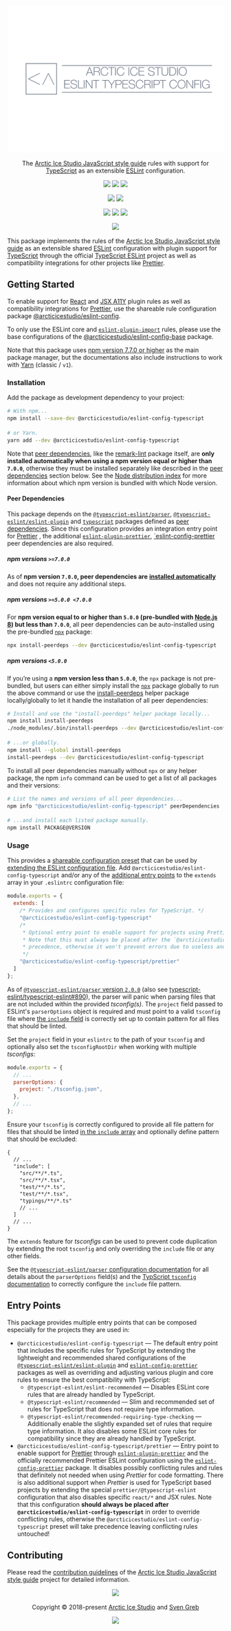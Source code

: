 <p align="center"><img src="https://raw.githubusercontent.com/arcticicestudio/styleguide-javascript/develop/assets/images/packages/@arcticicestudio/eslint-config-typescript/repository-hero.svg?sanitize=true"/></p>

<p align="center">The <a href="https://github.com/arcticicestudio/styleguide-javascript" target="_blank" rel="noreferrer">Arctic Ice Studio JavaScript style guide</a> rules with support for <a href="https://www.typescriptlang.org" target="_blank" rel="noreferrer">TypeScript</a> as an extensible <a href="https://eslint.org" target="_blank" rel="noreferrer">ESLint</a> configuration.</p>

<p align="center"><a href="https://github.com/arcticicestudio/styleguide-javascript/releases/latest" target="_blank" rel="noreferrer"><img src="https://img.shields.io/github/release/arcticicestudio/styleguide-javascript.svg?style=flat-square&label=Release&logo=github&logoColor=eceff4&colorA=4c566a&colorB=88c0d0"/></a> <a href="https://arcticicestudio.github.io/styleguide-javascript" target="_blank" rel="noreferrer"><img src="https://img.shields.io/github/release/arcticicestudio/styleguide-javascript.svg?style=flat-square&label=Docs&logo=read-the-docs&logoColor=eceff4&colorA=4c566a&colorB=88c0d0"/></a> <a href="https://github.com/arcticicestudio/styleguide-javascript/blob/develop/CHANGELOG.md" target="_blank" rel="noreferrer"><img src="https://img.shields.io/github/release/arcticicestudio/styleguide-javascript.svg?style=flat-square&label=Changelog&logo=github&logoColor=eceff4&colorA=4c566a&colorB=88c0d0"/></a></p>

<p align="center"><a href="https://www.npmjs.com/package/@arcticicestudio/eslint-config-typescript" target="_blank" rel="noreferrer"><img src="https://img.shields.io/npm/v/@arcticicestudio/eslint-config-typescript.svg?style=flat-square&label=npm&logoColor=eceff4&colorA=4c566a&colorB=88c0d0&logo=data:image/svg+xml;base64,PHN2ZyB4bWxucz0iaHR0cDovL3d3dy53My5vcmcvMjAwMC9zdmciIHdpZHRoPSIxNiIgaGVpZ2h0PSIxNiI+PHBhdGggZmlsbD0iI2Q4ZGVlOSIgZD0iTTEyIDE0SDRhMiAyIDAgMCAxLTItMlY0YTIgMiAwIDAgMSAyLTJoOGEyIDIgMCAwIDEgMiAydjhhMiAyIDAgMCAxLTIgMnpNNCAzLjMzMkEuNjcuNjcgMCAwIDAgMy4zMzIgNHY4YzAgLjM2Ny4zLjY2OC42NjguNjY4aDhhLjY3LjY3IDAgMCAwIC42NjgtLjY2OFY0QS42Ny42NyAwIDAgMCAxMiAzLjMzMnptMCAwIi8+PHBhdGggZmlsbD0iI2Q4ZGVlOSIgZD0iTTggNmgyLjY2OHY2LjY2OEg4em0wIDAiLz48L3N2Zz4K"/></a> <a href="https://www.npmjs.com/package/@arcticicestudio/eslint-config-typescript" target="_blank" rel="noreferrer"><img src="https://img.shields.io/npm/dt/@arcticicestudio/eslint-config-typescript.svg?style=flat-square&label=Downloads&logoColor=eceff4&colorA=4c566a&colorB=88c0d0&logo=data:image/svg+xml;base64,PHN2ZyB4bWxucz0iaHR0cDovL3d3dy53My5vcmcvMjAwMC9zdmciIHdpZHRoPSIxNiIgaGVpZ2h0PSIxNiI+PHBhdGggZmlsbD0iI2Q4ZGVlOSIgZD0iTTEyIDE0SDRhMiAyIDAgMCAxLTItMlY0YTIgMiAwIDAgMSAyLTJoOGEyIDIgMCAwIDEgMiAydjhhMiAyIDAgMCAxLTIgMnpNNCAzLjMzMkEuNjcuNjcgMCAwIDAgMy4zMzIgNHY4YzAgLjM2Ny4zLjY2OC42NjguNjY4aDhhLjY3LjY3IDAgMCAwIC42NjgtLjY2OFY0QS42Ny42NyAwIDAgMCAxMiAzLjMzMnptMCAwIi8+PHBhdGggZmlsbD0iI2Q4ZGVlOSIgZD0iTTggNmgyLjY2OHY2LjY2OEg4em0wIDAiLz48L3N2Zz4K"/></a></p>

<p align="center"><a href="https://github.com/arcticicestudio/styleguide-javascript/releases/latest" target="_blank" rel="noreferrer"><img src="https://img.shields.io/github/release/arcticicestudio/styleguide-javascript.svg?style=flat-square&label=JavaScript%20Style%20Guide&logoColor=eceff4&colorA=4c566a&colorB=88c0d0&logo=javascript"/></a> <a href="https://github.com/arcticicestudio/styleguide-markdown/releases/latest" target="_blank" rel="noreferrer"><img src="https://img.shields.io/github/release/arcticicestudio/styleguide-markdown.svg?style=flat-square&label=Markdown%20Style%20Guide&logoColor=eceff4&colorA=4c566a&colorB=88c0d0&logo=markdown"/></a> <a href="https://github.com/arcticicestudio/styleguide-git/releases/latest" target="_blank" rel="noreferrer"><img src="https://img.shields.io/github/release/arcticicestudio/styleguide-git.svg?style=flat-square&label=Git%20Style%20Guide&logoColor=eceff4&colorA=4c566a&colorB=88c0d0&logo=git"/></a></p>

<p align="center"><a href="https://github.com/arcticicestudio/styleguide-javascript/actions" target="_blank" rel="noreferrer"><img src="https://img.shields.io/github/workflow/status/arcticicestudio/styleguide-javascript/ci?style=flat-square&label=CI&logoColor=eceff4&colorA=4c566a&logo=github-actions"/></a></p>

This package implements the rules of the [Arctic Ice Studio JavaScript style guide][gh-stg-repo] as an extensible shared [ESLint][] configuration with plugin support for [TypeScript][typescript] through the official [TypeScript ESLint][gh-esl-ts] project as well as compatibility integrations for other projects like [Prettier][].

## Getting Started

To enable support for [React][gh-esl-p-react] and [JSX A11Y][gh-esl-p-jsx-a11y] plugin rules as well as compatibility integrations for [Prettier][], use the shareable rule configuration package [@arcticicestudio/eslint-config][gh-t-pkg-esl].

To only use the ESLint core and [`eslint-plugin-import`][gh-esl-p-import] rules, please use the base configurations of the [@arcticicestudio/eslint-config-base][gh-t-pkg-esl-base] package.

Note that this package uses [npm version 7.7.0 or higher][gh-blog-npm_v7] as the main package manager, but the documentations also include instructions to work with [Yarn][yarn-classic] (classic / `v1`).

### Installation

Add the package as development dependency to your project:

```sh
# With npm...
npm install --save-dev @arcticicestudio/eslint-config-typescript

# or Yarn.
yarn add --dev @arcticicestudio/eslint-config-typescript
```

Note that [peer dependencies][node-blog-peer_deps], like the [remark-lint][gh-remarkjs/remark-lint] package itself, are **only installed automatically when using a npm version equal or higher than `7.0.0`**, otherwise they must be installed separately like described in the [peer dependencies](#peer-dependencies) section below.
See the [Node distribution index][node-dist-index] for more information about which npm version is bundled with which Node version.

#### Peer Dependencies

This package depends on the [`@typescript-eslint/parser`][gh-esl-parser-ts], [`@typescript-eslint/eslint-plugin`][gh-esl-p-ts] and [`typescript`][gh-ts] packages defined as [peer dependencies][node-blog-peer_deps].
Since this configuration provides an integration entry point for [Prettier][] , the additional [`eslint-plugin-prettier`][gh-esl-p-prettier], [`eslint-config-prettier][gh-esl-c-prettier] peer dependencies are also required.

##### npm versions `>=7.0.0`

As of **npm version `7.0.0`, peer dependencies are** [**installed automatically**][gh-npm/rfcs-blob-install_peer_deps] and does not require any additional steps.

##### npm versions `>=5.0.0 <7.0.0`

For **npm version equal to or higher than `5.0.0` (pre-bundled with [Node.js 8][node-dist-v8-latest]) but less than `7.0.0`**, all peer dependencies can be auto-installed using the pre-bundled [`npx`][npm-npx] package:

```sh
npx install-peerdeps --dev @arcticicestudio/eslint-config-typescript
```

##### npm versions `<5.0.0`

If you’re using a **npm version less than `5.0.0`**, the `npx` package is not pre-bundled, but users can either simply install the [`npx`][npm-npx] package globally to run the above command or use the [install-peerdeps][npm-install-peerdeps] helper package locally/globally to let it handle the installation of all peer dependencies:

```sh
# Install and use the "install-peerdeps" helper package locally...
npm install install-peerdeps
./node_modules/.bin/install-peerdeps --dev @arcticicestudio/eslint-config-typescript

# ...or globally.
npm install --global install-peerdeps
install-peerdeps --dev @arcticicestudio/eslint-config-typescript
```

To install all peer dependencies manually without `npx` or any helper package, the npm `info` command can be used to get a list of all packages and their versions:

```sh
# List the names and versions of all peer dependencies...
npm info "@arcticicestudio/eslint-config-typescript" peerDependencies

# ...and install each listed package manually.
npm install PACKAGE@VERSION
```

### Usage

This provides a [shareable configuration preset][esl-d-conf_share] that can be used by [extending the ESLint configuration file][esl-d-config#ext_conf]. Add `@arcticicestudio/eslint-config-typescript` and/or any of the [additional entry points](#entry-points) to the `extends` array in your `.eslintrc` configuration file:

```js
module.exports = {
  extends: [
    /* Provides and configures specific rules for TypeScript. */
    "@arcticicestudio/eslint-config-typescript"
    /*
     * Optional entry point to enable support for projects using Prettier.
     * Note that this must always be placed after the `@arcticicestudio/eslint-config-typescript` preset to take
     * precedence, otherwise it won't prevent errors due to useless and possibly conflicting rules!
     */
    "@arcticicestudio/eslint-config-typescript/prettier"
  ]
};
```

As of [`@typescript-eslint/parser` version `2.0.0`][gh-esl-ts-rl-2.0.0] (also see [typescript-eslint/typescript-eslint#890][gh-esl-ts#890]), the parser will panic when parsing files that are not included within the provided _tsconfig(s)_. The `project` field passed to ESLint's `parserOptions` object is required and must point to a valid `tsconfig` file where [the `include` field][ts-d-tsconfig#details] is correctly set up to contain pattern for all files that should be linted.

Set the `project` field in your `eslintrc` to the path of your `tsconfig` and optionally also set the `tsconfigRootDir` when working with multiple _tsconfigs_:

```js
module.exports = {
  // ...
  parserOptions: {
    project: "./tsconfig.json",
  },
  // ...
};
```

Ensure your `tsconfig` is correctly configured to provide all file pattern for files that should be linted [in the `include` array][ts-d-tsconfig#details] and optionally define pattern that should be excluded:

```jsonc
{
  // ...
  "include": [
    "src/**/*.ts",
    "src/**/*.tsx",
    "test/**/*.ts",
    "test/**/*.tsx",
    "typings/**/*.ts"
    // ...
  ]
  // ...
}
```

The `extends` feature for _tsconfigs_ can be used to prevent code duplication by extending the root `tsconfig` and only overriding the `include` file or any other fields.

See the [`@typescript-eslint/parser` configuration documentation][gh-esl-parser-ts#config] for all details about the `parserOptions` field(s) and the [TypScript `tsconfig` documentation][ts-d-tsconfig#details] to correctly configure the `include` file pattern.

## Entry Points

This package provides multiple entry points that can be composed especially for the projects they are used in:

- `@arcticicestudio/eslint-config-typescript` — The default entry point that includes the specific rules for TypeScript by extending the lightweight and recommended shared configurations of the [`@typescript-eslint/eslint-plugin`][gh-esl-p-ts] and [`eslint-config-prettier`][gh-esl-c-prettier] packages as well as overriding and adjusting various plugin and core rules to ensure the best compatibility with TypeScript:
  - `@typescript-eslint/eslint-recommended` — Disables ESLint core rules that are already handled by TypeScript.
  - `@typescript-eslint/recommended` — Slim and recommended set of rules for TypeScript that does not require type information.
  - `@typescript-eslint/recommended-requiring-type-checking` — Additionally enable the slightly expanded set of rules that require type information. It also disables some ESLint core rules for compatibility since they are already handled by TypeScript.
- `@arcticicestudio/eslint-config-typescript/prettier` — Entry point to enable support for [Prettier][] through [`eslint-plugin-prettier`][gh-esl-p-prettier] and the officially recommended Prettier ESLint configuration using the [`eslint-config-prettier`][gh-esl-c-prettier] package. It disables possibly conflicting rules and rules that definitely not needed when using _Prettier_ for code formatting. There is also additional support when _Prettier_ is used for TypeScript based projects by extending the special `prettier/@typescript-eslint` configuration that also disables specific `react/*` and JSX rules. Note that this configuration **should always be placed after `@arcticicestudio/eslint-config-typescript`** in order to override conflicting rules, otherwise the `@arcticicestudio/eslint-config-typescript` preset will take precedence leaving conflicting rules untouched!

## Contributing

Please read the [contribution guidelines][gh-stg-b-readme#contrib] of the [Arctic Ice Studio JavaScript style guide][gh-stg-repo] project for detailed information.

<p align="center"><img src="https://raw.githubusercontent.com/arcticicestudio/nord-docs/develop/assets/images/nord/repository-footer-separator.svg?sanitize=true" /></p>

<p align="center">Copyright &copy; 2018-present <a href="https://www.arcticicestudio.com" target="_blank" rel="noreferrer">Arctic Ice Studio</a> and <a href="https://www.svengreb.de" target="_blank" rel="noreferrer">Sven Greb</a></p>

<p align="center"><a href="https://github.com/arcticicestudio/styleguide-javascript/blob/develop/LICENSE" target="_blank" rel="noreferrer"><img src="https://img.shields.io/static/v1.svg?style=flat-square&label=License&message=MIT&logoColor=eceff4&logo=github&colorA=4c566a&colorB=88c0d0"/></a></p>

[esl-d-conf_share]: https://eslint.org/docs/developer-guide/shareable-configs
[esl-d-config#ext_conf]: https://eslint.org/docs/user-guide/configuring#extending-configuration-files
[eslint]: https://eslint.org
[gh-blog-npm_v7]: https://github.blog/2020-10-13-presenting-v7-0-0-of-the-npm-cli
[gh-esl-c-prettier]: https://github.com/prettier/eslint-config-prettier
[gh-esl-p-import]: https://github.com/benmosher/eslint-plugin-import
[gh-esl-p-jsx-a11y]: https://github.com/evcohen/eslint-plugin-jsx-a11y
[gh-esl-p-prettier]: https://github.com/prettier/eslint-plugin-prettier
[gh-esl-p-react]: https://github.com/yannickcr/eslint-plugin-react
[gh-esl-p-ts]: https://github.com/typescript-eslint/typescript-eslint/tree/master/packages/eslint-plugin
[gh-esl-parser-ts]: https://github.com/typescript-eslint/typescript-eslint/tree/master/packages/parser
[gh-esl-parser-ts#config]: https://github.com/typescript-eslint/typescript-eslint/tree/master/packages/parser#configuration
[gh-esl-ts-rl-2.0.0]: https://github.com/typescript-eslint/typescript-eslint/releases/tag/v2.0.0
[gh-esl-ts]: https://github.com/typescript-eslint/typescript-eslint
[gh-esl-ts#890]: https://github.com/typescript-eslint/typescript-eslint/issues/890
[gh-npm/rfcs-blob-install_peer_deps]: https://github.com/npm/rfcs/blob/latest/implemented/0025-install-peer-deps.md
[gh-remarkjs/remark-lint]: https://github.com/remarkjs/remark-lint
[gh-stg-b-readme#contrib]: https://github.com/arcticicestudio/styleguide-javascript#contributing
[gh-stg-repo]: https://github.com/arcticicestudio/styleguide-javascript
[gh-t-pkg-esl-base]: https://github.com/arcticicestudio/styleguide-javascript/tree/develop/packages/@arcticicestudio/eslint-config-base
[gh-t-pkg-esl]: https://github.com/arcticicestudio/styleguide-javascript/tree/develop/packages/@arcticicestudio/eslint-config
[gh-ts]: https://github.com/microsoft/TypeScript
[node-blog-peer_deps]: https://nodejs.org/en/blog/npm/peer-dependencies
[node-dist-index]: https://nodejs.org/dist/index.json
[node-dist-v8-latest]: https://nodejs.org/dist/latest-v8.x
[npm-install-peerdeps]: https://www.npmjs.com/package/install-peerdeps
[npm-npx]: https://www.npmjs.com/package/npx
[prettier]: https://prettier.io
[ts-d-tsconfig#details]: https://www.typescriptlang.org/docs/handbook/tsconfig-json.html#details
[typescript]: https://www.typescriptlang.org
[yarn-classic]: https://classic.yarnpkg.com
